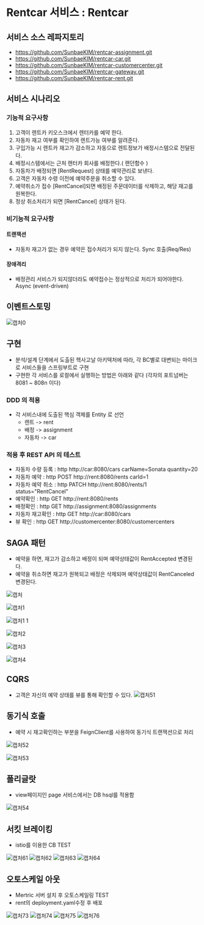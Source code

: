 # Rentcar 서비스 : Rentcar

## 서비스 소스 레파지토리
- https://github.com/SunbaeKIM/rentcar-assignment.git
- https://github.com/SunbaeKIM/rentcar-car.git
- https://github.com/SunbaeKIM/rentcar-customercenter.git
- https://github.com/SunbaeKIM/rentcar-gateway.git
- https://github.com/SunbaeKIM/rentcar-rent.git


## 서비스 시나리오

### 기능적 요구사항
1. 고객이 렌트카 키오스크에서 렌터카를 예약 한다. 
2. 자동차 재고 여부를 확인하여 렌트가능 여부를 알려준다.
3. 구입가능 시 렌트카 재고가 감소하고 자동으로 렌트정보가 배정시스템으로 전달된다.
4. 배정시스템에서는 근처 렌터카 회사를 배정한다.( 랜던함수 )
5. 자동차가 배정되면  [RentRequest] 상태를 예약관리로 보낸다. 
6. 고객은 자동차 수령 이전에 예약주문을 취소할 수 있다.
7. 예약취소가 접수 [RentCancel]되면 배정된 주문데이터를 삭제하고, 해당 재고를 원복한다.
8. 정상 취소처리가 되면 [RentCancel] 상태가 된다.

### 비기능적 요구사항

#### 트랜잭션
 - 자동차 재고가 없는 경우 예약은 접수처리가 되지 않는다. Sync 호출(Req/Res)

#### 장애격리
 - 배정관리 서비스가 되지않더라도 예약접수는 정상적으로 처리가 되어야한다. Async (event-driven)

## 이벤트스토밍

![캡처0](https://user-images.githubusercontent.com/31124658/93425572-4108e780-f8f5-11ea-9191-b88cf2c4e7aa.JPG)

## 구현
- 분석/설계 단계에서 도출된 헥사고날 아키텍처에 따라, 각 BC별로 대변되는 마이크로 서비스들을 스프링부트로 구현
- 구현한 각 서비스를 로컬에서 실행하는 방법은 아래와 같다 (각자의 포트넘버는 8081 ~ 808n 이다)

### DDD 의 적용
- 각 서비스내에 도출된 핵심 객체를 Entity 로 선언
  - 렌트 -> rent
  - 배정 -> assignment
  - 자동차 -> car

### 적용 후 REST API 의 테스트

- 자동차 수량 등록 : http http://car:8080/cars carName=Sonata quantity=20
- 자동차 예약 : http POST http://rent:8080/rents carId=1
- 자동차 예약 취소 : http PATCH http://rent:8080/rents/1 status="RentCancel"
- 예약확인 : http GET http://rent:8080/rents
- 배정확인 : http GET http://assignment:8080/assignments
- 자동차 재고확인 : http GET http://car:8080/cars
- 뷰 확인 : http GET http://customercenter:8080/customercenters

## SAGA 패턴

- 예약을 하면, 재고가 감소하고 배정이 되며 예약상태값이 RentAccepted 변경된다. 
- 예약을 취소하면 재고가 원복되고 배정은 삭제되며 예약상태값이 RentCanceled 변경된다. 

![캡처](https://user-images.githubusercontent.com/31124658/93425581-42d2ab00-f8f5-11ea-91cb-4c2262b6e7f6.JPG)

![캡처1](https://user-images.githubusercontent.com/31124658/93425580-42d2ab00-f8f5-11ea-9e5b-12f9da817201.JPG)

![캡처1 1](https://user-images.githubusercontent.com/31124658/93425573-41a17e00-f8f5-11ea-968e-f775a42bb95c.JPG)

![캡처2](https://user-images.githubusercontent.com/31124658/93425578-423a1480-f8f5-11ea-8ab4-f58aa335ea7c.JPG)

![캡처3](https://user-images.githubusercontent.com/31124658/93425577-423a1480-f8f5-11ea-8d3f-87a4975d4a9b.JPG)

![캡처4](https://user-images.githubusercontent.com/31124658/93425575-41a17e00-f8f5-11ea-9a70-45e7f9fc3243.JPG)


## CQRS

- 고객은 자신의 예약 상태를 뷰를 통해 확인할 수 있다. 
![캡처51](https://user-images.githubusercontent.com/31124658/93425571-40705100-f8f5-11ea-888c-61570ff80db8.JPG)


## 동기식 호출 

- 예약 시 재고확인하는 부분을 FeignClient를 사용하여 동기식 트랜잭션으로 처리 

![캡처52](https://user-images.githubusercontent.com/31124658/93425570-40705100-f8f5-11ea-8aff-ce8e726223e7.JPG)

![캡처53](https://user-images.githubusercontent.com/31124658/93425568-3fd7ba80-f8f5-11ea-8641-da40fbded884.JPG)


## 폴리글랏

- view페이지인 page 서비스에서는 DB hsql를 적용함

![캡처54](https://user-images.githubusercontent.com/31124658/93425567-3f3f2400-f8f5-11ea-80ec-9a487b35b3b6.JPG)


## 서킷 브레이킹

 - istio를 이용한 CB TEST 

![캡처61](https://user-images.githubusercontent.com/31124658/93430143-29cdf800-f8fd-11ea-8aed-d9e13b838255.JPG)
![캡처62](https://user-images.githubusercontent.com/31124658/93430142-29356180-f8fd-11ea-89db-24b3a4e95b22.JPG)
![캡처63](https://user-images.githubusercontent.com/31124658/93430140-289ccb00-f8fd-11ea-962b-2087151be7f9.JPG)
![캡처64](https://user-images.githubusercontent.com/31124658/93430139-289ccb00-f8fd-11ea-9f62-386b7255b82c.JPG)

## 오토스케일 아웃

 - Mertric 서버 설치 후 오토스케일링 TEST
 - rent의 deployment.yaml수정 후 배포 

![캡처73](https://user-images.githubusercontent.com/31124658/93430128-263a7100-f8fd-11ea-9591-522a0581f2d2.JPG)
![캡처74](https://user-images.githubusercontent.com/31124658/93430133-276b9e00-f8fd-11ea-8c26-1fe17f8bfb1a.JPG)
![캡처75](https://user-images.githubusercontent.com/31124658/93430135-276b9e00-f8fd-11ea-8489-1b3a0f0fcea8.JPG)
![캡처76](https://user-images.githubusercontent.com/31124658/93430137-28043480-f8fd-11ea-8418-6f886a2f5661.JPG)
